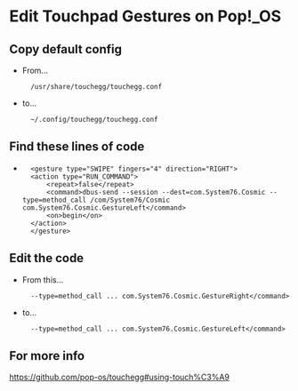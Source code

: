 # Edit Touchpad Gestures on Pop!_OS

## Copy default config

- From...

        /usr/share/touchegg/touchegg.conf

- to...

        ~/.config/touchegg/touchegg.conf

## Find these lines of code

-
        <gesture type="SWIPE" fingers="4" direction="RIGHT">
        <action type="RUN_COMMAND">
            <repeat>false</repeat>
            <command>dbus-send --session --dest=com.System76.Cosmic --type=method_call /com/System76/Cosmic com.System76.Cosmic.GestureLeft</command>
            <on>begin</on>
        </action>
        </gesture>

## Edit the code

- From this...

        --type=method_call ... com.System76.Cosmic.GestureRight</command>

- to...

        --type=method_call ... com.System76.Cosmic.GestureLeft</command>

## For more info

<https://github.com/pop-os/touchegg#using-touch%C3%A9>
